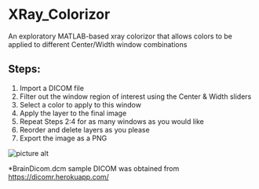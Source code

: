 # XRay_Colorizor
An exploratory MATLAB-based xray colorizor that allows colors to be applied to different Center/Width window combinations

## Steps:
1. Import a DICOM file
2. Filter out the window region of interest using the Center & Width sliders
3. Select a color to apply to this window
4. Apply the layer to the final image
5. Repeat Steps 2:4 for as many windows as you would like
6. Reorder and delete layers as you please
7. Export the image as a PNG

![picture alt](https://raw.githubusercontent.com/kevingilboy/XRay_Colorizor/master/imgs/GuiOverview.png "An overview of the GUI")

*BrainDicom.dcm sample DICOM was obtained from https://dicomr.herokuapp.com/
